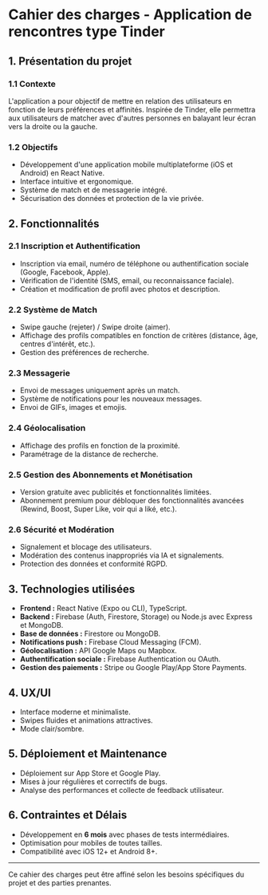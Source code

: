 # Cahier des charges - Application de rencontres type Tinder

## 1. Présentation du projet
### 1.1 Contexte
L'application a pour objectif de mettre en relation des utilisateurs en fonction de leurs préférences et affinités. Inspirée de Tinder, elle permettra aux utilisateurs de matcher avec d'autres personnes en balayant leur écran vers la droite ou la gauche.

### 1.2 Objectifs
- Développement d'une application mobile multiplateforme (iOS et Android) en React Native.
- Interface intuitive et ergonomique.
- Système de match et de messagerie intégré.
- Sécurisation des données et protection de la vie privée.

## 2. Fonctionnalités

### 2.1 Inscription et Authentification
- Inscription via email, numéro de téléphone ou authentification sociale (Google, Facebook, Apple).
- Vérification de l'identité (SMS, email, ou reconnaissance faciale).
- Création et modification de profil avec photos et description.

### 2.2 Système de Match
- Swipe gauche (rejeter) / Swipe droite (aimer).
- Affichage des profils compatibles en fonction de critères (distance, âge, centres d'intérêt, etc.).
- Gestion des préférences de recherche.

### 2.3 Messagerie
- Envoi de messages uniquement après un match.
- Système de notifications pour les nouveaux messages.
- Envoi de GIFs, images et emojis.

### 2.4 Géolocalisation
- Affichage des profils en fonction de la proximité.
- Paramétrage de la distance de recherche.

### 2.5 Gestion des Abonnements et Monétisation
- Version gratuite avec publicités et fonctionnalités limitées.
- Abonnement premium pour débloquer des fonctionnalités avancées (Rewind, Boost, Super Like, voir qui a liké, etc.).

### 2.6 Sécurité et Modération
- Signalement et blocage des utilisateurs.
- Modération des contenus inappropriés via IA et signalements.
- Protection des données et conformité RGPD.

## 3. Technologies utilisées
- **Frontend :** React Native (Expo ou CLI), TypeScript.
- **Backend :** Firebase (Auth, Firestore, Storage) ou Node.js avec Express et MongoDB.
- **Base de données :** Firestore ou MongoDB.
- **Notifications push :** Firebase Cloud Messaging (FCM).
- **Géolocalisation :** API Google Maps ou Mapbox.
- **Authentification sociale :** Firebase Authentication ou OAuth.
- **Gestion des paiements :** Stripe ou Google Play/App Store Payments.

## 4. UX/UI
- Interface moderne et minimaliste.
- Swipes fluides et animations attractives.
- Mode clair/sombre.

## 5. Déploiement et Maintenance
- Déploiement sur App Store et Google Play.
- Mises à jour régulières et correctifs de bugs.
- Analyse des performances et collecte de feedback utilisateur.

## 6. Contraintes et Délais
- Développement en **6 mois** avec phases de tests intermédiaires.
- Optimisation pour mobiles de toutes tailles.
- Compatibilité avec iOS 12+ et Android 8+.

---
Ce cahier des charges peut être affiné selon les besoins spécifiques du projet et des parties prenantes.

